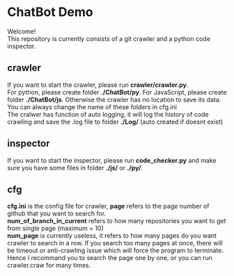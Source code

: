 # ChatBot Demo
Welcome!<br>
This repository is currently consists of a git crawler and a python code inspector.<br>
## crawler
If you want to start the crawler, please run **crawler/crawler.py**.<br>
For python, please create folder **./ChatBot/py**. For JavaScript, please create folder **./ChatBot/js**. Otherwise the crawler has no location to save its data.<br>
You can always change the name of these folders in cfg.ini<br>
The cralwer has function of auto logging, it will log the history of code crawling and save the .log file to folder **./Log/** (auto created if doesnt exist)<br>
## inspector
If you want to start the inspector, please run **code_checker.py** and make sure you have some files in folder **./js/**  or  **./py/**.<br>
## cfg
**cfg.ini** is the config file for crawler, **page** refers to the page number of github that you want to search for.<br>
**num_of_branch_in_current** refers to how many repositories you want to get from single page (maximum = 10)<br>
**num_page** is currently useless, it refers to how many pages do you want crawler to search in a row. If you search too many pages at once, there will be timeout or anti-crawling issue which will force the program to terminate. Hence I recommand you to search the page one by one, or you can run crawler.craw for many times.<br>


